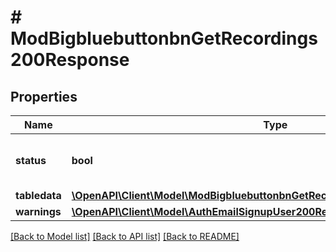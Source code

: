 # # ModBigbluebuttonbnGetRecordings200Response

## Properties

Name | Type | Description | Notes
------------ | ------------- | ------------- | -------------
**status** | **bool** | Whether the fetch was successful | [default to null]
**tabledata** | [**\OpenAPI\Client\Model\ModBigbluebuttonbnGetRecordings200ResponseTabledata**](ModBigbluebuttonbnGetRecordings200ResponseTabledata.md) |  | [optional]
**warnings** | [**\OpenAPI\Client\Model\AuthEmailSignupUser200ResponseWarningsInner[]**](AuthEmailSignupUser200ResponseWarningsInner.md) |  | [optional]

[[Back to Model list]](../../README.md#models) [[Back to API list]](../../README.md#endpoints) [[Back to README]](../../README.md)

